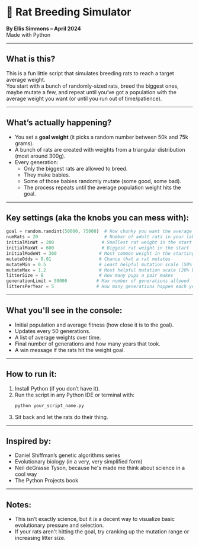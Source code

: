 # 🐀 Rat Breeding Simulator  
**By Ellis Simmons – April 2024**  
Made with Python  

---

## What is this?
This is a fun little script that simulates breeding rats to reach a target average weight.  
You start with a bunch of randomly-sized rats, breed the biggest ones, maybe mutate a few, and repeat until you’ve got a population with the average weight you want (or until you run out of time/patience).

---

## What’s actually happening?
- You set a **goal weight** (it picks a random number between 50k and 75k grams).
- A bunch of rats are created with weights from a triangular distribution (most around 300g).
- Every generation:
  - Only the biggest rats are allowed to breed.
  - They make babies.
  - Some of those babies randomly mutate (some good, some bad).
  - The process repeats until the average population weight hits the goal.

---

## Key settings (aka the knobs you can mess with):

```python
goal = random.randint(50000, 75000)  # How chunky you want the average rat to be
numRats = 20                         # Number of adult rats in your lab
initialMinWt = 200                  # Smallest rat weight in the start
initialMaxWt = 600                  # Biggest rat weight in the start
initialModeWt = 300                # Most common weight in the starting group
mutateOdds = 0.01                  # Chance that a rat mutates
mutateMin = 0.5                    # Least helpful mutation scale (50% smaller)
mutateMax = 1.2                    # Most helpful mutation scale (20% bigger)
litterSize = 8                     # How many pups a pair makes
generationLimit = 50000           # Max number of generations allowed
littersPerYear = 5                # How many generations happen each year
```

---

## What you'll see in the console:
- Initial population and average fitness (how close it is to the goal).
- Updates every 50 generations.
- A list of average weights over time.
- Final number of generations and how many years that took.
- A win message if the rats hit the weight goal.

---

## How to run it:
1. Install Python (if you don’t have it).
2. Run the script in any Python IDE or terminal with:
   ```bash
   python your_script_name.py
   ```
3. Sit back and let the rats do their thing.

---

## Inspired by:
- Daniel Shiffman’s genetic algorithms series  
- Evolutionary biology (in a very, very simplified form)  
- Neil deGrasse Tyson, because he's made me think about science in a cool way
- The Python Projects book  

---

## Notes:
- This isn’t exactly science, but it *is* a decent way to visualize basic evolutionary pressure and selection.
- If your rats aren't hitting the goal, try cranking up the mutation range or increasing litter size.
